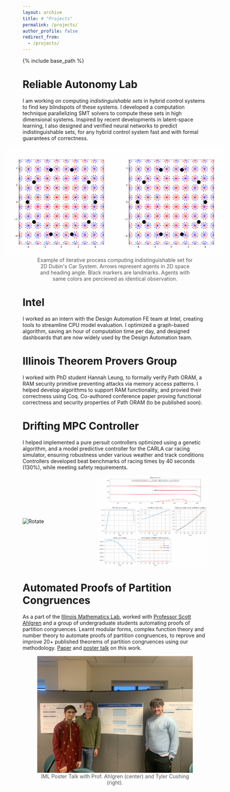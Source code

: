 ```yaml
---
layout: archive
title: # "Projects"
permalink: /projects/
author_profile: false
redirect_from:
  - /projects/
---
```


{% include base_path %}

Reliable Autonomy Lab
======
I am working on computing *indistinguishable sets* in hybrid control systems to find key blindspots of these systems. I developed a computation technique parallelizing SMT solvers to compute these sets in high dimensional systems. Inspired by recent developments in latent-space learning, I also designed and verified neural networks to predict indistinguishable sets, for any hybrid control system fast and with formal guarantees of correctness.

<figure style="text-align: center; flex-direction: column; align-items: center; text-align: center;">
  <div style="display: flex; justify-content: center; align-items: center; gap: 0;">
  <img src="/images/rotate.gif" alt="Rotate" style="width: 300px; height: auto;">
  <img src="/images/shiftRotate.gif" alt="Shift Rotate" style="width: 300px; height: auto;">
</div>
  <figcaption style="margin-top: 1px; font-size: 14px; color: #555;">Example of iterative process computing indistinguishable set for 2D Dubin's Car System. Arrows represent agents in 2D space and heading angle. Black markers are landmarks. Agents with same colors are percieved as identical observation.</figcaption>
</figure> 

Intel
======
I worked as an intern with the Design Automation FE team at Intel, creating tools to streamline CPU model evaluation. I optimized a graph-based algorithm, saving an hour of computation time per day, and designed dashboards that are now widely used by the Design Automation team.


Illinois Theorem Provers Group
======
I worked with PhD student Hannah Leung, to formally verify Path ORAM, a RAM security primitive preventing attacks via memory access patterns. I helped develop algorithms to support RAM functionality, and provied their correctness using Coq. Co-authored conference paper proving functional correctness and security properties of Path ORAM (to be published soon).

Drifting MPC Controller
======
I helped implemented a pure persuit controllers optimized using a genetic algorithm, and a model predictive controller for the CARLA car racing simulator, ensuring robustness under various weather and track conditions Controllers developed beat benchmarks of racing times by 40 seconds (130%), while meeting safety requirements.
<div style="display: flex; justify-content: center; align-items: center; gap: 0;">
  <img src="/images/left.gif" alt="Rotate" style="width: 300px; height: auto;">
  <img src="/images/right.gif" alt="Shift Rotate" style="width: 300px; height: auto;">
</div>


Automated Proofs of Partition Congruences
======
As a part of the [Illinois Mathematics Lab](https://iml.math.illinois.edu/), worked with [Professor Scott Ahlgren](https://scottahlgren.web.illinois.edu/) and a group of undergraduate students automating proofs of partition congruences. Learnt modular forms, complex function theory and number theory to automate proofs of partition congruences, to reprove and improve 20+ published theorems of partition congruences using our methodology. [Paper](http://tinyurl.com/autoproofs) and [poster talk](http://tinyurl.com/posterautoproofs) on this work.

<figure style="text-align: center; flex-direction: column; align-items: center; text-align: center;">
  <div style="display: flex; justify-content: center; align-items: center; gap: 0;">
  <img src="/images/igl.jpeg" alt="IGLPic" style="width: 500px; height: auto;">
</div>
  <figcaption style="margin-top: 1px; font-size: 14px; color: #555;">IML Poster Talk with Prof. Ahlgren (center) and Tyler Cushing (right).</figcaption>
</figure> 
